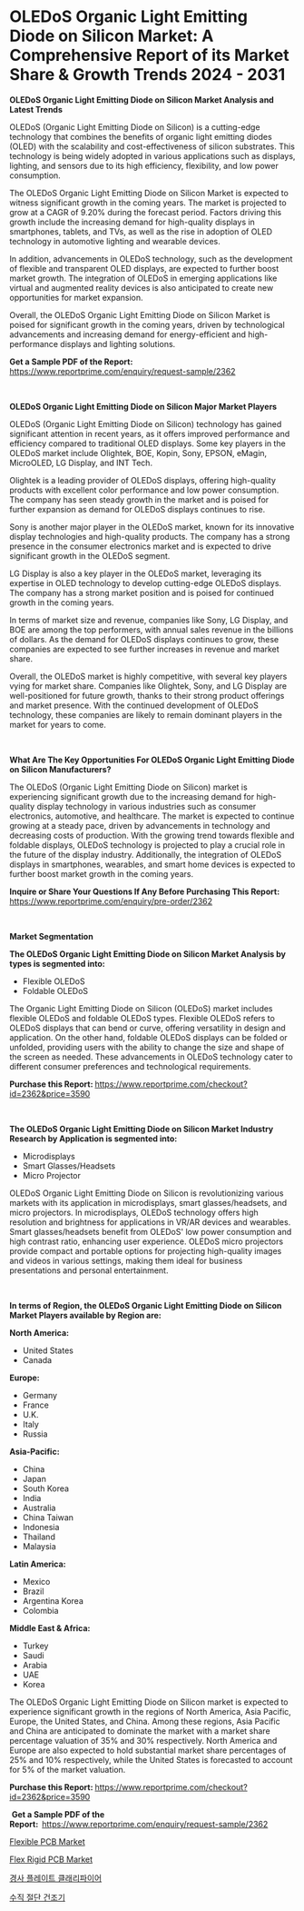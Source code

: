 <p><h1>OLEDoS Organic Light Emitting Diode on Silicon Market: A Comprehensive Report of its Market Share & Growth Trends 2024 - 2031</h1></p><p><strong>OLEDoS Organic Light Emitting Diode on Silicon Market Analysis and Latest Trends</strong></p>
<p><p>OLEDoS (Organic Light Emitting Diode on Silicon) is a cutting-edge technology that combines the benefits of organic light emitting diodes (OLED) with the scalability and cost-effectiveness of silicon substrates. This technology is being widely adopted in various applications such as displays, lighting, and sensors due to its high efficiency, flexibility, and low power consumption.</p><p>The OLEDoS Organic Light Emitting Diode on Silicon Market is expected to witness significant growth in the coming years. The market is projected to grow at a CAGR of 9.20% during the forecast period. Factors driving this growth include the increasing demand for high-quality displays in smartphones, tablets, and TVs, as well as the rise in adoption of OLED technology in automotive lighting and wearable devices.</p><p>In addition, advancements in OLEDoS technology, such as the development of flexible and transparent OLED displays, are expected to further boost market growth. The integration of OLEDoS in emerging applications like virtual and augmented reality devices is also anticipated to create new opportunities for market expansion.</p><p>Overall, the OLEDoS Organic Light Emitting Diode on Silicon Market is poised for significant growth in the coming years, driven by technological advancements and increasing demand for energy-efficient and high-performance displays and lighting solutions.</p></p>
<p><strong>Get a Sample PDF of the Report:&nbsp;</strong> <a href="https://www.reportprime.com/enquiry/request-sample/2362">https://www.reportprime.com/enquiry/request-sample/2362</a></p>
<p>&nbsp;</p>
<p><strong>OLEDoS Organic Light Emitting Diode on Silicon Major Market Players</strong></p>
<p><p>OLEDoS (Organic Light Emitting Diode on Silicon) technology has gained significant attention in recent years, as it offers improved performance and efficiency compared to traditional OLED displays. Some key players in the OLEDoS market include Olightek, BOE, Kopin, Sony, EPSON, eMagin, MicroOLED, LG Display, and INT Tech.</p><p>Olightek is a leading provider of OLEDoS displays, offering high-quality products with excellent color performance and low power consumption. The company has seen steady growth in the market and is poised for further expansion as demand for OLEDoS displays continues to rise.</p><p>Sony is another major player in the OLEDoS market, known for its innovative display technologies and high-quality products. The company has a strong presence in the consumer electronics market and is expected to drive significant growth in the OLEDoS segment.</p><p>LG Display is also a key player in the OLEDoS market, leveraging its expertise in OLED technology to develop cutting-edge OLEDoS displays. The company has a strong market position and is poised for continued growth in the coming years.</p><p>In terms of market size and revenue, companies like Sony, LG Display, and BOE are among the top performers, with annual sales revenue in the billions of dollars. As the demand for OLEDoS displays continues to grow, these companies are expected to see further increases in revenue and market share.</p><p>Overall, the OLEDoS market is highly competitive, with several key players vying for market share. Companies like Olightek, Sony, and LG Display are well-positioned for future growth, thanks to their strong product offerings and market presence. With the continued development of OLEDoS technology, these companies are likely to remain dominant players in the market for years to come.</p></p>
<p>&nbsp;</p>
<p><strong>What Are The Key Opportunities For OLEDoS Organic Light Emitting Diode on Silicon Manufacturers?</strong></p>
<p><p>The OLEDoS (Organic Light Emitting Diode on Silicon) market is experiencing significant growth due to the increasing demand for high-quality display technology in various industries such as consumer electronics, automotive, and healthcare. The market is expected to continue growing at a steady pace, driven by advancements in technology and decreasing costs of production. With the growing trend towards flexible and foldable displays, OLEDoS technology is projected to play a crucial role in the future of the display industry. Additionally, the integration of OLEDoS displays in smartphones, wearables, and smart home devices is expected to further boost market growth in the coming years.</p></p>
<p><strong>Inquire or Share Your Questions If Any Before Purchasing This Report:</strong> <a href="https://www.reportprime.com/enquiry/pre-order/2362">https://www.reportprime.com/enquiry/pre-order/2362</a></p>
<p>&nbsp;</p>
<p><strong>Market Segmentation</strong></p>
<p><strong>The OLEDoS Organic Light Emitting Diode on Silicon Market Analysis by types is segmented into:</strong></p>
<p><ul><li>Flexible OLEDoS</li><li>Foldable OLEDoS</li></ul></p>
<p><p>The Organic Light Emitting Diode on Silicon (OLEDoS) market includes flexible OLEDoS and foldable OLEDoS types. Flexible OLEDoS refers to OLEDoS displays that can bend or curve, offering versatility in design and application. On the other hand, foldable OLEDoS displays can be folded or unfolded, providing users with the ability to change the size and shape of the screen as needed. These advancements in OLEDoS technology cater to different consumer preferences and technological requirements.</p></p>
<p><strong>Purchase this Report:&nbsp;</strong><a href="https://www.reportprime.com/checkout?id=2362&price=3590">https://www.reportprime.com/checkout?id=2362&price=3590</a></p>
<p>&nbsp;</p>
<p><strong>The OLEDoS Organic Light Emitting Diode on Silicon Market Industry Research by Application is segmented into:</strong></p>
<p><ul><li>Microdisplays</li><li>Smart Glasses/Headsets</li><li>Micro Projector</li></ul></p>
<p><p>OLEDoS Organic Light Emitting Diode on Silicon is revolutionizing various markets with its application in microdisplays, smart glasses/headsets, and micro projectors. In microdisplays, OLEDoS technology offers high resolution and brightness for applications in VR/AR devices and wearables. Smart glasses/headsets benefit from OLEDoS' low power consumption and high contrast ratio, enhancing user experience. OLEDoS micro projectors provide compact and portable options for projecting high-quality images and videos in various settings, making them ideal for business presentations and personal entertainment.</p></p>
<p>&nbsp;</p>
<p><strong>In terms of Region, the OLEDoS Organic Light Emitting Diode on Silicon Market Players available by Region are:</strong></p>
<p>
    <p> <strong> North America: </strong>
        <ul>
            <li>United States</li>
            <li>Canada</li>
        </ul>
        </p> 
    <p> <strong> Europe: </strong>
        <ul>
            <li>Germany</li>
            <li>France</li>
            <li>U.K.</li>
            <li>Italy</li>
            <li>Russia</li>
        </ul>
        </p> 
    <p> <strong> Asia-Pacific: </strong>
        <ul>
            <li>China</li>
            <li>Japan</li>
            <li>South Korea</li>
            <li>India</li>
            <li>Australia</li>
            <li>China Taiwan</li>
            <li>Indonesia</li>
            <li>Thailand</li>
            <li>Malaysia</li>
        </ul>
        </p> 
    <p> <strong> Latin America: </strong>
        <ul>
            <li>Mexico</li>
            <li>Brazil</li>
            <li>Argentina Korea</li>
            <li>Colombia</li>
        </ul>
        </p> 
    <p> <strong> Middle East & Africa: </strong>
        <ul>
            <li>Turkey</li>
            <li>Saudi</li>
            <li>Arabia</li>
            <li>UAE</li>
            <li>Korea</li>
        </ul>
    </p>
    </p>
<p><p>The OLEDoS Organic Light Emitting Diode on Silicon market is expected to experience significant growth in the regions of North America, Asia Pacific, Europe, the United States, and China. Among these regions, Asia Pacific and China are anticipated to dominate the market with a market share percentage valuation of 35% and 30% respectively. North America and Europe are also expected to hold substantial market share percentages of 25% and 10% respectively, while the United States is forecasted to account for 5% of the market valuation.</p></p>
<p><strong>Purchase this Report: </strong><a href="https://www.reportprime.com/checkout?id=2362&price=3590">https://www.reportprime.com/checkout?id=2362&price=3590</a></p>
<p>&nbsp;<strong>Get a Sample PDF of the Report:&nbsp;&nbsp;</strong><a href="https://www.reportprime.com/enquiry/request-sample/2362">https://www.reportprime.com/enquiry/request-sample/2362</a></p>
<p><strong></strong></p>
<p><p><a href="https://github.com/nicoletavirag/Market-Research-Report-List-2/blob/main/flexible-pcb-market.md">Flexible PCB Market</a></p><p><a href="https://github.com/redneck06/Market-Research-Report-List-2/blob/main/flex-rigid-pcb-market.md">Flex Rigid PCB Market</a></p><p><a href="https://github.com/lzrvbyqzftro57/Market-Research-Report-List-1/blob/main/999634810439.md">경사 플레이트 클래리파이어</a></p><p><a href="https://github.com/LanceOlsotn8978/Market-Research-Report-List-1/blob/main/469145910438.md">수직 절단 건조기</a></p></p>